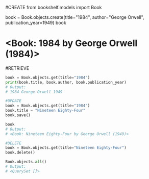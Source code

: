 
#CREATE
from bookshelf.models import Book

book = Book.objects.create(title="1984", author="George Orwell", publication_year=1949)
book
# <Book: 1984 by George Orwell (1984)>

#RETRIEVE
```python
book = Book.objects.get(title="1984")
print(book.title, book.author, book.publication_year)
# Output:
# 1984 George Orwell 1949

#UPDATE
book = Book.objects.get(title="1984")
book.title = "Nineteen Eighty-Four"
book.save()

book
# Output:
# <Book: Nineteen Eighty-Four by George Orwell (1949)>

#DELETE
book = Book.objects.get(title="Nineteen Eighty-Four")
book.delete()

Book.objects.all()
# Output:
# <QuerySet []>